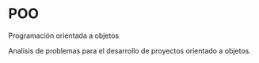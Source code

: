 # POO
Programación orientada a objetos


Analisis de problemas para el desarrollo de proyectos orientado a objetos.

